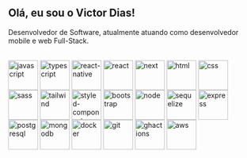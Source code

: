 ## Olá, eu sou o Victor Dias!

Desenvolvedor de Software, atualmente atuando como desenvolvedor mobile e web Full-Stack.

<div><br>
  <img align="center" title="JavaScript" alt="javascript" height="60" width="60" src="https://cdn.jsdelivr.net/gh/devicons/devicon@latest/icons/javascript/javascript-original.svg">
  <img align="center" title="TypeScript" alt="typescript" height="60" width="60" src="https://cdn.jsdelivr.net/gh/devicons/devicon@latest/icons/typescript/typescript-original.svg">
  <img align="center" title="React Native" alt="react-native" height="60" width="60" src="https://cdn.worldvectorlogo.com/logos/react-native-1.svg">
  <img align="center" title="React" alt="react" height="60" width="60" src="https://cdn.jsdelivr.net/gh/devicons/devicon@latest/icons/react/react-original.svg">
  <img align="center" title="Next" alt="next" height="60" width="60" src="https://cdn.jsdelivr.net/gh/devicons/devicon@latest/icons/nextjs/nextjs-original.svg">
  <img align="center" title="HTML" alt="html" height="60" width="60" src="https://cdn.jsdelivr.net/gh/devicons/devicon@latest/icons/html5/html5-original.svg">
  <img align="center" title="CSS" alt="css" height="60" width="60" src="https://cdn.jsdelivr.net/gh/devicons/devicon@latest/icons/css3/css3-original.svg">
  <img align="center" title="SASS" alt="sass" height="60" width="60" src="https://cdn.jsdelivr.net/gh/devicons/devicon@latest/icons/sass/sass-original.svg">
  <img align="center" title="Tailwind" alt="tailwind" height="60" width="60" src="https://cdn.jsdelivr.net/gh/devicons/devicon@latest/icons/tailwindcss/tailwindcss-original.svg">
  <img align="center" title="Styled-components" alt="styled-components" height="60" width="60" src="https://cdn.worldvectorlogo.com/logos/styled-components-1.svg">
  <img align="center" title="Bootstrap" alt="bootstrap" height="60" width="60" src="https://cdn.jsdelivr.net/gh/devicons/devicon@latest/icons/bootstrap/bootstrap-original.svg">
  <img align="center" title="Node" alt="node" height="60" width="60" src="https://cdn.jsdelivr.net/gh/devicons/devicon@latest/icons/nodejs/nodejs-original.svg">
  <img align="center" title="Sequelize" alt="sequelize" height="60" width="60" src="https://cdn.jsdelivr.net/gh/devicons/devicon@latest/icons/sequelize/sequelize-original.svg">
  <img align="center" title="Express" alt="express" height="60" width="60" src="https://cdn.jsdelivr.net/gh/devicons/devicon@latest/icons/express/express-original.svg">
  <img align="center" title="PostgreSQL" alt="postgresql" height="60" width="60" src="https://cdn.jsdelivr.net/gh/devicons/devicon@latest/icons/postgresql/postgresql-original.svg">
  <img align="center" title="MongoDB" alt="mongodb" height="60" width="60" src="https://cdn.jsdelivr.net/gh/devicons/devicon@latest/icons/mongodb/mongodb-original.svg">
  <img align="center" title="Docker" alt="docker" height="60" width="60" src="https://cdn.jsdelivr.net/gh/devicons/devicon@latest/icons/docker/docker-original.svg">
  <img align="center" title="Git" alt="git" height="60" width="60" src="https://cdn.jsdelivr.net/gh/devicons/devicon@latest/icons/git/git-original.svg">
  <img align="center" title="Github Actions" alt="ghactions" height="60" width="60" src="https://cdn.jsdelivr.net/gh/devicons/devicon@latest/icons/githubactions/githubactions-original.svg">
  <img align="center" title="AWS" alt="aws" height="60" width="60" src="https://cdn.jsdelivr.net/gh/devicons/devicon@latest/icons/amazonwebservices/amazonwebservices-original-wordmark.svg">
</div>
